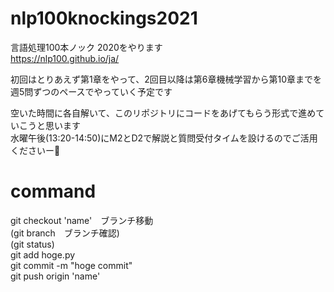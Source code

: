 # nlp100knockings2021
言語処理100本ノック 2020をやります  
https://nlp100.github.io/ja/

初回はとりあえず第1章をやって、2回目以降は第6章機械学習から第10章までを週5問ずつのペースでやっていく予定です

空いた時間に各自解いて、このリポジトリにコードをあげてもらう形式で進めていこうと思います  
水曜午後(13:20-14:50)にM2とD2で解説と質問受付タイムを設けるのでご活用くださいー🤗

# command
git checkout 'name'　ブランチ移動  
(git branch　ブランチ確認)  
(git status)  
git add hoge.py  
git commit -m "hoge commit"    
git push origin 'name'  
